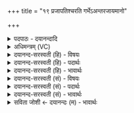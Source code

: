 +++
title = "१९ प्रजापतिश्चरति गर्भेऽअन्तरजायमानो"

+++
<details><summary>पदपाठः - दयानन्दादि</summary>

प्र॒जाप॑ति॒रिति॑ प्र॒जाऽप॑तिः। च॒र॒ति॒। गर्भे॑। अ॒न्तः। अजा॑यमानः। ब॒हु॒धा। वि। जा॒य॒ते॒। तस्य॑। योनि॑म्। परि॑। प॒श्य॒न्ति॒। धीराः॑। तस्मि॑न्। ह॒। त॒स्थुः॒। भुव॑नानि। विश्वा॑। १९।
</details>

<details><summary>अधिमन्त्रम् (VC)</summary>

- आदित्यो देवता
- उत्तरनारायण ऋषिः
- भुरिक्त्रिष्टुप्
- धैवतः
</details>

<details><summary>दयानन्द-सरस्वती (हि) - विषयः</summary>

फिर ईश्वर कैसा है, इस विषय को अगले मन्त्र में कहा है ॥
</details>

<details><summary>दयानन्द-सरस्वती (हि) - पदार्थः</summary>

पदार्थान्वयभाषाः -  हे मनुष्यो ! जो (अजायमानः) अपने स्वरूप से उत्पन्न नहीं होनेवाला (प्रजापतिः) प्रजा का रक्षक जगदीश्वर (गर्भे) गर्भस्थ जीवात्मा और (अन्तः) सबके हृदय में (चरति) विचरता है और (बहुधा) बहुत प्रकारों से (वि, जायते) विशेषकर प्रकट होता (तस्य) उस प्रजापति के जिस (योनिम्) स्वरूप को (धीराः) ध्यानशील विद्वान् जन (परि, पश्यन्ति) सब ओर से देखते हैं (तस्मिन्) उसमें (ह) प्रसिद्ध (विश्वा) सब (भुवनानि) लोक-लोकान्तर (तस्थुः) स्थित हैं ॥१९ ॥
</details>

<details><summary>दयानन्द-सरस्वती (हि) - भावार्थः</summary>

भावार्थभाषाः -  जो यह सर्वरक्षक ईश्वर आप उत्पन्न न होता हुआ अपने सामर्थ्य से जगत् को उत्पन्न कर और उसमें प्रविष्ट होके सर्वत्र विचरता है, जिस अनेक प्रकार से प्रसिद्ध ईश्वर को विद्वान् लोग ही जानते हैं, उस जगत् के आधाररूप सर्वव्यापक परमात्मा को जान के मनुष्यों को आनन्द भोगना चाहिये ॥१९ ॥
</details>

<details><summary>दयानन्द-सरस्वती (सं) - विषयः</summary>

पुनरीश्वरः कीदृश इत्याह ॥
</details>

<details><summary>दयानन्द-सरस्वती (सं) - पदार्थः</summary>

पदार्थान्वयभाषाः -  हे मनुष्याः ! योऽजायमानः प्रजापतिर्गर्भेऽन्तश्चरति बहुधा विजायते तस्य यं योनिं धीराः परिपश्यन्ति तस्मिन् ह विश्वा भुवनानि तस्थुः ॥१९ ॥
</details>

<details><summary>दयानन्द-सरस्वती (सं) - भावार्थः</summary>

भावार्थभाषाः -  योऽयं सर्वरक्षक ईश्वरः स्वयमनुत्पन्नः सन् स्वसामर्थ्याज्जगदुत्पाद्य तत्रान्तः प्रविश्य सर्वत्र विचरति यमनेकप्रकारेण प्रसिद्धं विद्वांस एव जानन्ति तं जगदधिकरणं सर्वव्यापकं परमात्मानं विज्ञाय मनुष्यैरानन्दितव्यम् ॥१९ ॥
</details>

<details><summary>सविता जोशी ← दयानन्दः (म) - भावार्थः</summary>

भावार्थभाषाः -  सर्वरक्षक ईश्वर स्वतः उत्पन्न न होता आपल्या सामर्थ्याने जगाला उत्पन्न करतो व त्यात स्थित होऊन सर्वत्र संचार करतो. अनेक प्रकारे प्रकट असलेल्या त्या परमेश्वराला विद्वान लोकच जाणतात. तेव्हा जगाचा अधिष्ठाता व सर्वव्यापक असणाऱ्या परमेश्वराला जाणून माणसांनी आनंद प्राप्त करावा.
</details>